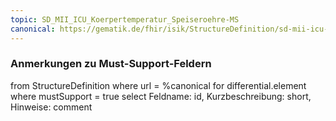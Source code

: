 ```yaml
---
topic: SD_MII_ICU_Koerpertemperatur_Speiseroehre-MS
canonical: https://gematik.de/fhir/isik/StructureDefinition/sd-mii-icu-koerpertemperatur-speiseroehre
---
```


### Anmerkungen zu Must-Support-Feldern

<fql>
from
	StructureDefinition
where 
    url = %canonical
for differential.element
where mustSupport = true
select
	Feldname: id, Kurzbeschreibung: short, Hinweise: comment
</fql>

